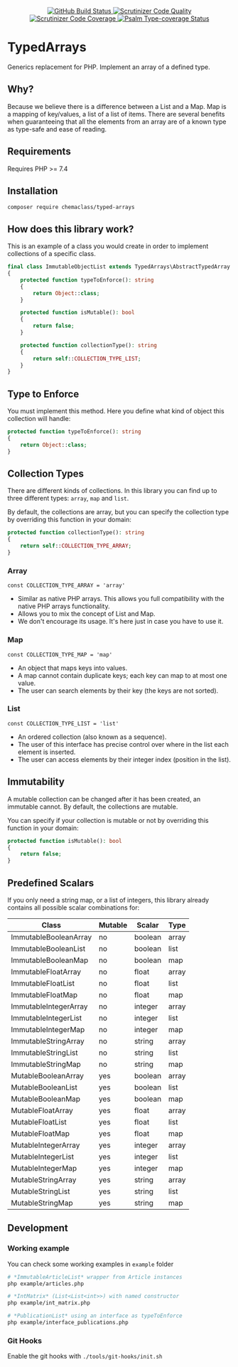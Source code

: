 <p align="center">
  <a href="https://github.com/chemaclass/typed-arrays/actions">
    <img src="https://github.com/chemaclass/typed-arrays/workflows/CI/badge.svg" alt="GitHub Build Status">
  </a>
  <a href="https://scrutinizer-ci.com/g/chemaclass/typed-arrays/?branch=master">
    <img src="https://scrutinizer-ci.com/g/chemaclass/typed-arrays/badges/quality-score.png?b=master" alt="Scrutinizer Code Quality">
  </a>
  <a href="https://scrutinizer-ci.com/g/chemaclass/typed-arrays/?branch=master">
    <img src="https://scrutinizer-ci.com/g/chemaclass/typed-arrays/badges/coverage.png?b=master" alt="Scrutinizer Code Coverage">
  </a>
  <a href="https://shepherd.dev/github/chemaclass/typed-arrays">
    <img src="https://shepherd.dev/github/chemaclass/typed-arrays/coverage.svg" alt="Psalm Type-coverage Status">
  </a>
</p>

# TypedArrays

Generics replacement for PHP. 
Implement an array of a defined type.

## Why? 

Because we believe there is a difference between a List and a Map.
Map is a mapping of key/values, a list of a list of items.
There are several benefits when guaranteeing that all the elements from an array are of a known type as type-safe and ease of reading.

## Requirements

Requires PHP >= 7.4

## Installation

```
composer require chemaclass/typed-arrays
```

## How does this library work?

This is an example of a class you would create in order to implement collections of a specific class.
```php
final class ImmutableObjectList extends TypedArrays\AbstractTypedArray
{
    protected function typeToEnforce(): string
    {
        return Object::class;
    }

    protected function isMutable(): bool
    {
        return false;
    }

    protected function collectionType(): string
    {
        return self::COLLECTION_TYPE_LIST;
    }
}
```

## Type to Enforce

You must implement this method. Here you define what kind of object this collection will handle:
```php
protected function typeToEnforce(): string
{
    return Object::class;
}
```

## Collection Types

There are different kinds of collections.
In this library you can find up to three different types: `array`, `map` and `list`.

By default, the collections are array, but you can specify the collection type by overriding this function in your domain:
```php
protected function collectionType(): string
{
    return self::COLLECTION_TYPE_ARRAY;
}
```

### Array

`const COLLECTION_TYPE_ARRAY = 'array'`

- Similar as native PHP arrays. This allows you full compatibility with the native PHP arrays functionality.
- Allows you to mix the concept of List and Map.
- We don't encourage its usage. It's here just in case you have to use it.

### Map

`const COLLECTION_TYPE_MAP = 'map'`

- An object that maps keys into values.
- A map cannot contain duplicate keys; each key can map to at most one value.
- The user can search elements by their key (the keys are not sorted).

### List

`const COLLECTION_TYPE_LIST = 'list'`

- An ordered collection (also known as a sequence). 
- The user of this interface has precise control over where in the list each element is inserted. 
- The user can access elements by their integer index (position in the list).

## Immutability

A mutable collection can be changed after it has been created, an immutable cannot. By default, the collections are mutable.

You can specify if your collection is mutable or not by overriding this function in your domain:
```php
protected function isMutable(): bool
{
    return false;
}
```

## Predefined Scalars

If you only need a string map, or a list of integers, this library already contains all possible scalar combinations for:

| Class                 | Mutable | Scalar  | Type  |
|-----------------------|---------|---------|-------|
| ImmutableBooleanArray | no      | boolean | array |
| ImmutableBooleanList  | no      | boolean | list  |
| ImmutableBooleanMap   | no      | boolean | map   |
| ImmutableFloatArray   | no      | float   | array |
| ImmutableFloatList    | no      | float   | list  |
| ImmutableFloatMap     | no      | float   | map   |
| ImmutableIntegerArray | no      | integer | array |
| ImmutableIntegerList  | no      | integer | list  |
| ImmutableIntegerMap   | no      | integer | map   |
| ImmutableStringArray  | no      | string  | array |
| ImmutableStringList   | no      | string  | list  |
| ImmutableStringMap    | no      | string  | map   |
| MutableBooleanArray   | yes     | boolean | array |
| MutableBooleanList    | yes     | boolean | list  |
| MutableBooleanMap     | yes     | boolean | map   |
| MutableFloatArray     | yes     | float   | array |
| MutableFloatList      | yes     | float   | list  |
| MutableFloatMap       | yes     | float   | map   |
| MutableIntegerArray   | yes     | integer | array |
| MutableIntegerList    | yes     | integer | list  |
| MutableIntegerMap     | yes     | integer | map   |
| MutableStringArray    | yes     | string  | array |
| MutableStringList     | yes     | string  | list  |
| MutableStringMap      | yes     | string  | map   |

## Development

### Working example

You can check some working examples in `example` folder
```bash
# *ImmutableArticleList* wrapper from Article instances
php example/articles.php

# *IntMatrix* (List<List<int>>) with named constructor
php example/int_matrix.php

# *PublicationList* using an interface as typeToEnforce
php example/interface_publications.php
```

### Git Hooks

Enable the git hooks with `./tools/git-hooks/init.sh`
